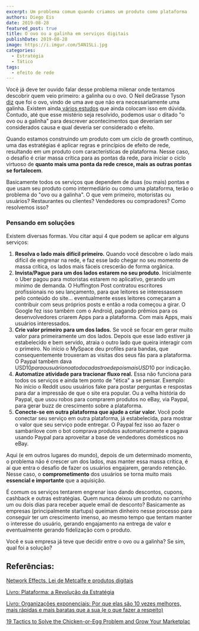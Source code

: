 ```yaml
---
excerpt: Um problema comum quando criamos um produto como plataforma
authors: Diego Eis
date: 2019-08-28
featured_post: true
title: O ovo ou a galinha em serviços digitais
publishDate: 2019-08-28
image: https://i.imgur.com/5AN1SLi.jpg
categories:
  - Estratégia
  - Tático
tags:
  - efeito de rede
---
```

Você já deve ter ouvido falar desse problema milenar onde tentamos descobrir quem veio primeiro: a galinha ou o ovo. O Neil deGrasse Tyson[ diz](https://twitter.com/neiltyson/status/296100559423954944) que foi o ovo, vindo de uma ave que não era necessariamente uma galinha. Existem ainda[ vários](https://blogs.unimelb.edu.au/sciencecommunication/2017/08/28/which-came-first-the-chicken-or-the-egg/)[ estudos](https://www.ncbi.nlm.nih.gov/pmc/articles/PMC4486432/) que ainda colocam isso em dúvida. Contudo, até que esse mistério seja resolvido, podemos usar o ditado "o ovo ou a galinha" para descrever acontecimentos que deveriam ser considerados causa e qual deveria ser considerado o efeito.

Quando estamos construindo um produto com um ciclo de growth contínuo, uma das estratégias é aplicar regras e princípios de efeito de rede, resultando em um produto com características de plataforma. Nesse caso, o desafio é criar massa crítica para as pontas da rede, para iniciar o ciclo virtuoso de **quanto mais uma ponta da rede cresce, mais as outras pontas se fortalecem**.

Basicamente todos os serviços que dependem de duas (ou mais) pontas e que usam seu produto como intermediário ou como uma plataforma, terão o problema do "ovo ou a galinha". O que vem primeiro, motoristas ou usuários? Restaurantes ou clientes? Vendedores ou compradores? Como resolvemos isso?

### Pensando em soluções

Existem diversas formas. Vou citar aqui 4 que podem se aplicar em alguns
serviços:

1. **Resolva o lado mais difícil primeiro.** Quando você descobre o
   lado mais difícil de engrenar na rede, e faz esse lado chegar no seu
   momento de massa crítica, os lados mais fáceis crescerão de forma
   orgânica.
2. **Invista/Pague para um dos lados estarem no seu produto**.
   Inicialmente o Uber pagou para motoristas estarem no aplicativo,
   gerando um mínimo de demanda. O Huffington Post contratou escritores
   profissionais no seu lançamento, para que leitores se interessassem
   pelo conteúdo do site... eventualmente esses leitores começaram a
   contribuir com seus próprios posts e então a roda começou a girar. O
   Google fez isso também com o Android, pagando prêmios para os
   desenvolvedores criarem Apps para a plataforma. Com mais Apps, mais
   usuários interessados.
3. **Crie valor primeiro para um dos lados.** Se você se focar em gerar
   muito valor para primeiramente um dos lados. Depois que esse lado
   estiver já estabelecido e bem servido, atraia o outro lado que
   queira interagir com o primeiro. No início o MySpace deu profiles
   para bandas, que consequentemente trouxeram as visitas dos seus fãs
   para a plataforma. O Paypal também dava USD$10 para o usuário no
   ato do cadastro e depois mais USD$10 por indicação.
4. **Automatize atividade para tracionar fluxo real.** Essa não
   funciona para todos os serviços e ainda tem ponto de "ética" a se
   pensar. Exemplo: No início o Reddit usou usuários fake para postar
   perguntas e respostas para dar a impressão de que o site era
   popular. Ou a velha história do Paypal, que usou robos para
   comprarem produtos no eBay, via Paypal, para gerar buzz de
   crescimento sobre a plataforma.
5. **Conecte-se em outra plataforma que ajude a criar valor.** Você
   pode conectar seu serviço em outra plataforma, já estabelecida, para
   mostrar o valor que seu serviço pode entregar. O Paypal fez isso ao
   fazer o sambarilove com o bot comprava produtos automaticamente e
   pagava usando Paypal para aproveitar a base de vendedores domésticos
   no eBay.

Aqui (e em outros lugares do mundo), depois de um determinado momento, o problema não é crescer um dos lados, mas manter essa massa crítica, é aí que entra o desafio de fazer os usuários engajarem, gerando retenção. Nesse caso, o **comprometimento** dos usuários se torna muito mais **essencial e importante** que a aquisição.

É comum os serviços tentarem engrenar isso dando descontos, cupons, cashback e outras estratégias. Quem nunca deixou um produto no carrinho um ou dois dias para receber aquele email de desconto? Basicamente as empresas (principalmente startups) queimam dinheiro nesse processo para conseguir ter um crescimento imenso, ao mesmo tempo que tentam manter o interesse do usuário, gerando engajamento na entrega de valor e eventualmente gerando fidelização com o produto.

Você e sua empresa já teve que decidir entre o ovo ou a galinha? Se sim, qual foi a solução?

## Referências:

[Network Effects, Lei de Metcalfe e produtos digitais](https://diegoeis.com/network-effects-lei-de-metcalfe-e-produtos-digitais)

[Livro: Plataforma: a Revolução da Estratégia](https://amzn.to/2HwsSMO)

[Livro: Organizações exponenciais: Por que elas são 10 vezes melhores, mais rápidas e mais baratas que a sua (e o que fazer a respeito)](https://amzn.to/2ZznJdn)

[19 Tactics to Solve the Chicken-or-Egg Problem and Grow Your Marketplac](https://www.nfx.com/post/19-marketplace-tactics-for-overcoming-the-chicken-or-egg-problem)